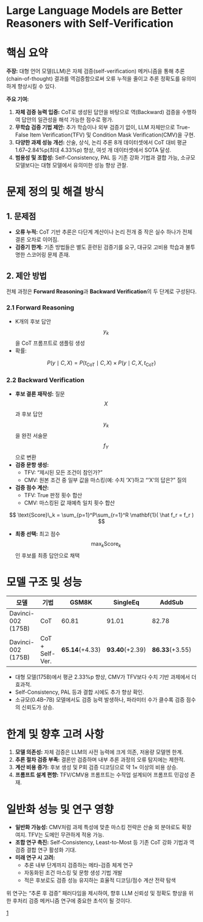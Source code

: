 # Large Language Models are Better Reasoners with Self-Verification

# 핵심 요약

**주장:** 대형 언어 모델(LLM)은 자체 검증(self-verification) 메커니즘을 통해 추론(chain-of-thought) 결과를 역검증함으로써 오류 누적을 줄이고 추론 정확도를 유의미하게 향상시킬 수 있다.

**주요 기여:**  
1. **자체 검증 능력 입증:** CoT로 생성된 답안을 바탕으로 역(Backward) 검증을 수행하여 답안의 일관성을 해석 가능한 점수로 평가.  
2. **무학습 검증 기법 제안:** 추가 학습이나 외부 검증기 없이, LLM 자체만으로 True-False Item Verification(TFV) 및 Condition Mask Verification(CMV)을 구현.  
3. **다양한 과제 성능 개선:** 산술, 상식, 논리 추론 8개 데이터셋에서 CoT 대비 평균 1.67–2.84%p(최대 4.33%p) 향상, 여섯 개 데이터셋에서 SOTA 달성.  
4. **범용성 및 조합성:** Self-Consistency, PAL 등 기존 강화 기법과 결합 가능, 소규모 모델보다는 대형 모델에서 유의미한 성능 향상 관찰.  

# 문제 정의 및 해결 방식

## 1. 문제점  
- **오류 누적:** CoT 기반 추론은 다단계 계산이나 논리 전개 중 작은 실수 하나가 전체 결론 오차로 이어짐.  
- **검증기 한계:** 기존 방법들은 별도 훈련된 검증기를 요구, 대규모 고비용 학습과 불투명한 스코어링 문제 존재.

## 2. 제안 방법  
전체 과정은 **Forward Reasoning**과 **Backward Verification**의 두 단계로 구성된다.

### 2.1 Forward Reasoning  
- K개의 후보 답안 $$y_k$$을 CoT 프롬프트로 샘플링 생성  
- 확률:  

$$
P(y\mid C,X) = P(t_{\mathrm{CoT}}\mid C,X)\times P(y\mid C,X,t_{\mathrm{CoT}})
$$

### 2.2 Backward Verification  
- **후보 결론 재작성:** 질문 $$X$$과 후보 답안 $$y_k$$을 완전 서술문 $$f_Y$$으로 변환  
- **검증 문항 생성:**  
  - TFV: “제시된 모든 조건이 참인가?”  
  - CMV: 원본 조건 중 일부 값을 마스킹(예: 수치 ‘X’)하고 “‘X’의 답은?” 질의  
- **검증 점수 계산:**  
  - TFV: True 판정 횟수 합산  
  - CMV: 마스킹된 값 재예측 일치 횟수 합산  

$$
\text{Score}\_k = \sum_{p=1}^P\sum_{r=1}^R \mathbf{1}( \hat f_r = f_r )
$$

- **최종 선택:** 최고 점수 $$\max_k \text{Score}_k$$인 후보를 최종 답안으로 채택

# 모델 구조 및 성능

| 모델               | 기법            | GSM8K  | SingleEq | AddSub  | MultiArith | AQUA-RAT | SVAMP  | CSQA   | DU     |
|--------------------|-----------------|--------|----------|---------|------------|----------|--------|--------|--------|
| Davinci-002 (175B) | CoT             | 60.81  | 91.01    | 82.78   | 96.13      | 45.30    | 75.87  | 77.42  | 65.43  |
| Davinci-002 (175B) | CoT + Self-Ver. | **65.14**(+4.33) | **93.40**(+2.39) | **86.33**(+3.55) | **99.15**(+3.02) | **47.95**(+2.65) | **76.99**(+1.12) | **77.83**(+0.41) | **66.57**(+1.14) |

- 대형 모델(175B)에서 평균 2.33%p 향상, CMV가 TFV보다 수치 기반 과제에서 더 효과적.  
- Self-Consistency, PAL 등과 결합 시에도 추가 향상 확인.  
- 소규모(0.4B–7B) 모델에서도 검증 능력 발생하나, 파라미터 수가 클수록 검증 점수의 신뢰도가 상승.

# 한계 및 향후 고려 사항

1. **모델 의존성:** 자체 검증은 LLM의 사전 능력에 크게 의존, 저용량 모델엔 한계.  
2. **추론 절차 검증 부족:** 결론만 검증하며 내부 추론 과정의 오류 탐지에는 제한적.  
3. **계산 비용 증가:** 후보 생성 및 P회 검증 디코딩으로 약 1× 이상의 비용 상승.  
4. **프롬프트 설계 편향:** TFV/CMV용 프롬프트는 수작업 설계되어 프롬프트 민감성 존재.

# 일반화 성능 및 연구 영향

- **일반화 가능성:** CMV처럼 과제 특성에 맞춘 마스킹 전략은 산술 외 분야로도 확장 여지. TFV는 도메인 무관하게 적용 가능.  
- **조합 연구 촉진:** Self-Consistency, Least-to-Most 등 기존 CoT 강화 기법과 역검증 결합 연구 활성화 기대.  
- **미래 연구 시 고려:**  
  - 추론 내부 단계까지 검증하는 메타-검증 체계 연구  
  - 자동화된 조건 마스킹 및 문항 생성 기법 개발  
  - 적은 후보로도 검증 성능 유지하는 효율적 디코딩/점수 계산 전략 탐색

위 연구는 “추론 후 검증” 패러다임을 제시하여, 향후 LLM 신뢰성 및 정확도 향상을 위한 후처리 검증 메커니즘 연구에 중요한 초석이 될 것이다.

[1](https://ppl-ai-file-upload.s3.amazonaws.com/web/direct-files/attachments/22370781/8dcdd63b-452a-47f8-b9f8-e9b422992f8b/2212.09561v5.pdf)
